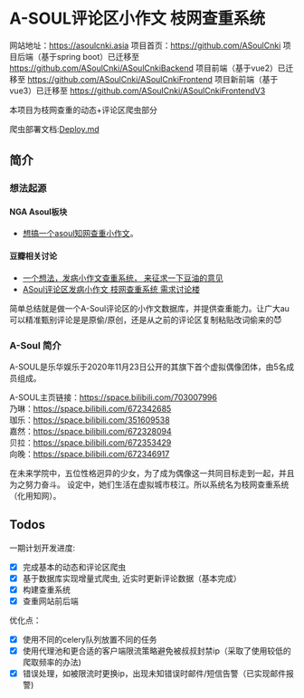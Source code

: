 # A-SOUL评论区小作文 枝网查重系统

网站地址：https://asoulcnki.asia
项目首页：https://github.com/ASoulCnki
项目后端（基于spring boot）已迁移至 https://github.com/ASoulCnki/ASoulCnkiBackend
项目前端（基于vue2）已迁移至 https://github.com/ASoulCnki/ASoulCnkiFrontend
项目新前端（基于vue3）已迁移至 https://github.com/ASoulCnki/ASoulCnkiFrontendV3

本项目为枝网查重的动态+评论区爬虫部分

爬虫部署文档:[Deploy.md](./Deploy.md)
## 简介


### 想法起源
#### NGA Asoul板块 
- [想搞一个asoul知网查重小作文](https://bbs.nga.cn/read.php?tid=27186618)。

#### 豆瓣相关讨论
- [一个想法，发病小作文查重系统， 来征求一下豆油的意见](https://www.douban.com/group/topic/230466414/)
- [ASoul评论区发病小作文 枝网查重系统 需求讨论楼](https://www.douban.com/group/topic/230489644/?start=0)

简单总结就是做一个A-Soul评论区的小作文数据库，并提供查重能力。让广大au可以精准甄别评论是是原偷/原创，还是从之前的评论区复制粘贴改词偷来的😈

### A-Soul 简介

A-SOUL是乐华娱乐于2020年11月23日公开的其旗下首个虚拟偶像团体，由5名成员组成。

A-SOUL主页链接：https://space.bilibili.com/703007996 <br>
乃琳：https://space.bilibili.com/672342685 <br>
珈乐：https://space.bilibili.com/351609538 <br>
嘉然：https://space.bilibili.com/672328094 <br>
贝拉：https://space.bilibili.com/672353429 <br>
向晚：https://space.bilibili.com/672346917 <br>

在未来学院中，五位性格迥异的少女，为了成为偶像这一共同目标走到一起，并且为之努力奋斗。
设定中，她们生活在虚拟城市枝江。所以系统名为枝网查重系统（化用知网）。



## Todos

一期计划开发进度:

- [x] 完成基本的动态和评论区爬虫
- [x] 基于数据库实现增量式爬虫, 近实时更新评论数据（基本完成）
- [x] 构建查重系统
- [x] 查重网站前后端

优化点：

- [x] 使用不同的celery队列放置不同的任务
- [x] 使用代理池和更合适的客户端限流策略避免被叔叔封禁ip（采取了使用较低的爬取频率的办法)
- [x] 错误处理，如被限流时更换ip，出现未知错误时邮件/短信告警（已实现邮件报警)
